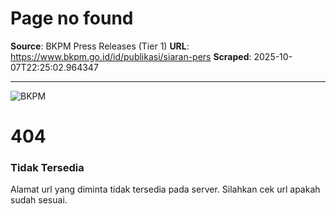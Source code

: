 # Page no found

**Source**: BKPM Press Releases (Tier 1)
**URL**: https://www.bkpm.go.id/id/publikasi/siaran-pers
**Scraped**: 2025-10-07T22:25:02.964347

---

![BKPM](https://www.bkpm.go.id/assets/frontend/image/logo/Logo_Kementerian_Investasi_BKPM_Warna_Square.png)
# 404
### Tidak Tersedia
Alamat url yang diminta tidak tersedia pada server. Silahkan cek url apakah sudah sesuai.
